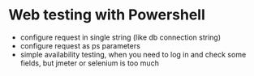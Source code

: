 # Web testing with Powershell

* configure request in single string (like db connection string)
* configure request as ps parameters
* simple availability testing, when you need to log in and check some fields, but jmeter or selenium is too much